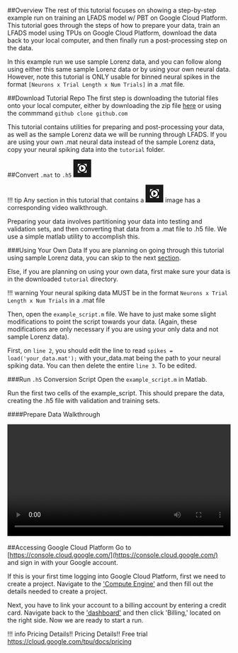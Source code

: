 ##Overview
The rest of this tutorial focuses on showing a step-by-step example run on training an LFADS model w/ PBT on Google Cloud Platform. This tutorial goes through the steps of how to prepare your data, train an LFADS model using TPUs on Google Cloud Platform, download the data back to your local computer, and then finally run a post-processing step on the data. 

In this example run we use sample Lorenz data, and you can follow along using either this same sample Lorenz data or by using your own neural data. However, note this tutorial is ONLY usable for binned neural spikes in the format ```[Neurons x Trial Length x Num Trials]``` in a .mat file.

##Download Tutorial Repo
The first step is downloading the tutorial files onto your local computer, either by downloading the zip file [here](google.com) or using the commmand ```github clone github.com```

This tutorial contains utilities for preparing and post-processing your data, as well as the sample Lorenz data we will be running through LFADS. If you are using your own .mat neural data instead of the sample Lorenz data, copy your neural  spiking data into the ```tutorial``` folder.

##Convert ```.mat``` to ```.h5``` <a href="https://cpandar.github.io/lfads-pbt/setup/#prepare-data-walkthrough"><img src="../img/vidicon.png" alt="IMAGE ALT TEXT HERE" width="20" height="auto" border="10" /></a>

!!! tip
    Any section in this tutorial that contains a <img src="../img/vidicon.png" alt="IMAGE ALT TEXT HERE" width="20" height="auto" border="10" /> image has a corresponding video walkthrough.

Preparing your data involves partitioning your data into testing and validation sets, and then converting that data from a .mat file to .h5 file. We use a simple matlab utility to accomplish this. 
 
###Using Your Own Data
If you are planning on going through this tutorial using sample Lorenz data, you can skip to the next [section](setup/#run-h5-conversion-script).

Else, if you are planning on using your own data, first make sure your data is in the downloaded ```tutorial``` directory. 

!!! warning 
	Your neural spiking data MUST be in the format ```Neurons x Trial Length x Num Trials``` in a .mat file

Then, open the ```example_script.m``` file. We have to just make some slight modifications to point the script towards your data. (Again, these modifications are only necessary if you are using your only data and not sample Lorenz data). 

First, on ```line 2```, you should edit the line to read ```spikes = load('your_data.mat');``` with your_data.mat being the path to your neural spiking data. You can then delete the entire ```line 3```. To be edited.

###Run ```.h5``` Conversion Script 
Open the ```example_script.m``` in Matlab.

Run the first two cells of the example_script. This should prepare the data, creating the .h5 file with validation and training sets. 

####Prepare Data Walkthrough

<video width="100%" height="auto" controls loop>
  <source src="../media/preparedatagyf.mp4" type="video/mp4">
</video>

##Accessing Google Cloud Platform
Go to [https://console.cloud.google.com/](https://console.cloud.google.com/) and sign in with your Google account. 

If this is your first time logging into Google Cloud Platform, first we need to create a project. Navigate to the ['Compute Engine'](https://console.cloud.google.com/compute) and then fill out the details needed to create a project.

Next, you have to link your account to a billing account by entering a credit card. Navigate back to the ['dashboard'](https://console.cloud.google.com) and then click 'Billing,' located on the right side. Now we are ready to start a run.

!!! info
    Pricing Details!! Pricing Details!! Free trial
    https://cloud.google.com/tpu/docs/pricing


